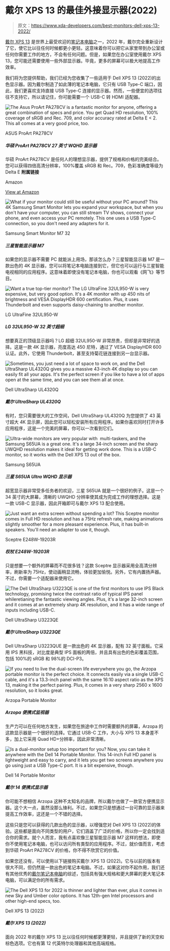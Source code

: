 # 戴尔 XPS 13 的最佳外接显示器(2022)

> 原文：<https://www.xda-developers.com/best-monitors-dell-xps-13-2022/>

[戴尔 XPS 13](https://www.xda-developers.com/dell-xps-13-2022-review/) 是世界上最受欢迎的[笔记本电脑](https://www.xda-developers.com/best-laptops/)之一，2022 年，戴尔完全重新设计了它，使它比以往任何时候都更小更轻。这意味着你可以把它从家里带到办公室或任何你需要工作的地方，不会有任何问题。但是，如果您在办公室使用戴尔 XPS 13，您可能还需要使用一些外部显示器。毕竟，更多的屏幕可以极大地提高工作效率。

我们将为您提供帮助，我们已经为您收集了一些适用于 Dell XPS 13 (2022)的出色显示器。因为戴尔制造了如此薄的笔记本电脑，它只有 USB Type-C 端口，因此，我们更喜欢支持直接 USB Type-C 连接的显示器。然而，一些便宜的选项往往不支持它，所以请记住，你可能需要一个 USB-C 转 HDMI 适配器。

 <picture>![The Asus ProArt PA278CV is a fantastic monitor for anyone, offering a great combination of specs and price. You get Quad HD resolution, 100% coverage of sRGB and Rec. 709, and color accuracy rated at Delta E < 2\. This all comes at a very good price, too.](img/8a26a5b66d5b4ef772cbef001434e53c.png)</picture> 

ASUS ProArt PA278CV

##### 华硕 ProArt PA278CV 27 英寸 WQHD 显示器

华硕 ProArt PA278CV 是任何人的理想显示器，提供了规格和价格的完美结合。您可以获得四倍高清分辨率，100%覆盖 sRGB 和 Rec。709，色彩准确度等级为 Delta E **附属链接**

Amazon

[View at Amazon](https://www.amazon.com/ASUS-PA278QV-DisplayPort-Anti-Glare-Adjustable/dp/B08LCPY1TR?tag=xda-5a4g5kd-20&ascsubtag=UUxdaUeUpU43353&asc_refurl=https%3A%2F%2Fwww.xda-developers.com%2Fbest-monitors-dell-xps-13-2022%2F&asc_campaign=Affiliate)

 <picture>![What if your monitor could still be useful without your PC around? This 4K Samsung Smart Monitor lets you expand your workspace, but when you don't have your computer, you can still stream TV shows, connect your phone, and even access your PC remotely. This one uses a USB Type-C connection, so you don't need any adapters for it.](img/b009d4d425555e84baf205e53517695e.png)</picture> 

Samsung Smart Monitor M7 32

##### 三星智能显示器 M7

如果您的显示器不需要 PC 就能派上用场，那该怎么办？三星智能显示器 M7 是一款出色的 4K 显示器，您可以将笔记本电脑连接到它，但它也可以运行与三星智能电视相同的应用程序。这意味着即使没有笔记本电脑，你也可以观看《网飞》等节目。

 <picture>![Want a true top-tier monitor? The LG UltraFine 32UL950-W is very expensive, but very good option. It's a 4K monitor with up 450 nits of brightness and VESA DisplayHDR 600 certification. Plus, it uses Thunderbolt and even supports daisy-chaining to another monitor.](img/87bc1cb67958e1a4681913d226d3a779.png)</picture> 

LG UltraFine 32UL950-W

##### LG 32UL950-W 32 英寸超细

想要真正的顶级显示器吗？LG 超细 32UL950-W 非常昂贵，但却是非常好的选择。这是一款 4K 显示器，亮度高达 450 尼特，通过了 VESA DisplayHDR 600 认证。此外，它使用 Thunderbolt，甚至支持菊花链连接到另一台显示器。

 <picture>![Sometimes, you just need a lot of space to work on, and the Dell UltraSharp UL4320Q gives you a massive 43-inch 4K display so you can easily fit all your apps. It's the perfect screen if you like to have a lot of apps open at the same time, and you can see them all at once.](img/dad7952c7a213c392a6966348f11efee.png)</picture> 

Dell UltraSharp UL4320Q

##### 戴尔 UltraSharp UL4320Q

有时，您只需要很大的工作空间，Dell UltraSharp UL4320Q 为您提供了 43 英寸超大 4K 显示屏，因此您可以轻松安装所有应用程序。如果你喜欢同时打开许多应用程序，这是一个完美的屏幕，你可以一次看到它们。

 <picture>![Ultra-wide monitors are very popular with  multi-taskers, and the Samsung S65UA is a great one. It's a large 34-inch screen and the sharp UWQHD resolution makes it ideal for getting work done. This is a USB-C monitor, so it works with the Dell XPS 13 out of the box.](img/63caee19a672553ec91cb545efd50d2b.png)</picture> 

Samsung S65UA

##### 三星 S65UA Ultra WQHD 显示器

超宽显示器非常受多任务者的欢迎，三星 S65UA 就是一个很好的例子。这是一个 34 英寸的大屏幕，清晰的 UWQHD 分辨率使其成为完成工作的理想选择。这是一款 USB-C 显示器，因此开箱即可与戴尔 XPS 13 配合使用。

 <picture>![Just want an extra screen without spending a lot? This Sceptre monitor comes in Full HD resolution and has a 75Hz refresh rate, making animations slightly smoother for a more pleasant experience. Plus, it has built-in speakers. You'll need an adapter to use it, though.](img/1a07738b81fa260cffd78528b2a605cd.png)</picture> 

Sceptre E248W-19203R

##### 权杖 E248W-19203R

只是想要一个额外的屏幕而不花很多钱？这款 Sceptre 显示器采用全高清分辨率，刷新率为 75Hz，使动画稍显流畅，体验更加愉悦。另外，它有内置扬声器。不过，你需要一个适配器来使用它。

 <picture>![The Dell UltraSharp U3223QE is one of the first monitors to use IPS Black technology, promising twice the contrast ratio of typical IPS panel whileretianing the fantastic viewing angles. Plus, it's a large 32-inch screen and it comes at an extremely sharp 4K resolution, and it has a wide range of inputs including USB-C.](img/8edd991d352a5423e14a64120ed10b3a.png)</picture> 

Dell UltraSharp U3223QE

##### 戴尔 UltraSharp U3223QE

Dell UltraSharp U3223QUE 是一款出色的 4K 显示器，配有 32 英寸面板。它采用 IPS 黑科技，对比度是典型 IPS 面板的两倍，并且具有出色的色彩覆盖范围，包括 100%的 sRGB 和 98%的 DCI-P3。

 <picture>![If you need to live the dual-screen life everywhere you go, the Arzopa portable monitor is the perfect choice. It connects easily via a single USB-C cable, and it's a 13.3-inch panel with the same 16:10 aspect ratio as the XPS 13, making it the perfect pairing. Plus, it comes in a very sharp 2560 x 1600 resolution, so it looks great.](img/640b3e26d050d7b0a6490205b5db6178.png)</picture> 

Arzopa Portable Monitor

##### Arzopa 便携式监视器

生产力可以在任何地方发生，如果您在旅途中工作时需要额外的屏幕，Arzopa 的这款显示器是一个很好的选择。它通过 USB-C 工作，大小与 XPS 13 本身差不多，加上它采用 Quad HD+分辨率，因此非常清晰。

 <picture>![Is a dual-monitor setup too important for you? Now, you can take it anywhere with the Dell 14 Portable Monitor. This 14-inch Full HD panel is lightweight and easy to carry, and it lets you get two screens anywhere you go using just a USB Type-C port. It is a bit expensive, though.](img/72c7ae7b5c22bf1510ef9bd8ee5f3730.png)</picture> 

Dell 14 Portable Monitor

##### 戴尔 14 便携式显示器

你可能不想相信 Arzopa 这种不太知名的品牌，所以戴尔也做了一款官方便携显示器。这个大一点，虽然没那么锋利。不过，如果您只是想通过一台可靠的显示器来提高工作效率，这还是一个不错的选择。

这些只是您可以获得的几款出色的显示器，以增强您对 Dell XPS 13 (2022)的体验。这些都是面向不同类型的用户，它们涵盖了广泛的价格，所以你一定会找到适合你的需求。就个人而言，我有点喜欢像三星智能显示器 M7 这样的想法，即使你不使用笔记本电脑，也可以访问所有类型的应用程序。不过，就价值而言，考虑到华硕 ProArt PA278CV 的价格，你不得不欣赏它的价值。

如果您还没有，可以使用以下链接购买戴尔 XPS 13 (2022)。它与以前的版本有很大不同，但仍然是一款出色的笔记本电脑。不过，如果这对你不起作用，我们还有其他优秀的[戴尔笔记本电脑](https://www.xda-developers.com/best-dell-laptops/)的综述，包括具有强大规格和更大屏幕的更大笔记本电脑，可以满足你的所有需求。

 <picture>![The Dell XPS 13 for 2022 is thinner and lighter than ever, plus it comes in new Sky and Umber color options. It has 12th-gen Intel processors and other high-end specs, too.](img/156a79dc291636e8ff10859a0ec0bb06.png)</picture> 

Dell XPS 13 (2022)

##### 戴尔 XPS 13 (2022)

面向 2022 年的戴尔 XPS 13 比以往任何时候都更薄更轻，并且提供了新的天空和棕色选项。它也有第 12 代英特尔处理器和其他高端规格。